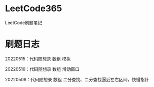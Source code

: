 # LeetCode365
LeetCode刷题笔记

# 刷题日志

20220515：代码随想录 数组 模拟

20220510：代码随想录 数组 滑动窗口

20220508：代码随想录 数组 二分查找、二分查找逼近左右区间，快慢指针



